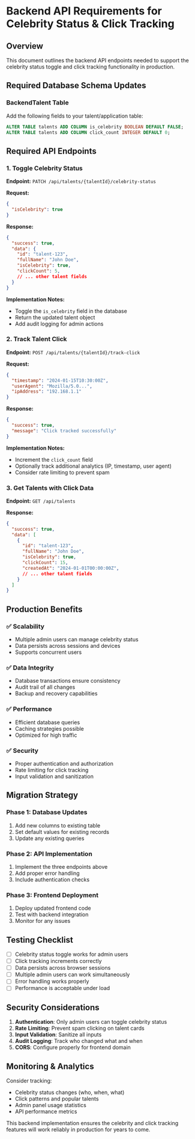 # Backend API Requirements for Celebrity Status & Click Tracking

## Overview
This document outlines the backend API endpoints needed to support the celebrity status toggle and click tracking functionality in production.

## Required Database Schema Updates

### BackendTalent Table
Add the following fields to your talent/application table:

```sql
ALTER TABLE talents ADD COLUMN is_celebrity BOOLEAN DEFAULT FALSE;
ALTER TABLE talents ADD COLUMN click_count INTEGER DEFAULT 0;
```

## Required API Endpoints

### 1. Toggle Celebrity Status
**Endpoint:** `PATCH /api/talents/{talentId}/celebrity-status`

**Request:**
```json
{
  "isCelebrity": true
}
```

**Response:**
```json
{
  "success": true,
  "data": {
    "id": "talent-123",
    "fullName": "John Doe",
    "isCelebrity": true,
    "clickCount": 5,
    // ... other talent fields
  }
}
```

**Implementation Notes:**
- Toggle the `is_celebrity` field in the database
- Return the updated talent object
- Add audit logging for admin actions

### 2. Track Talent Click
**Endpoint:** `POST /api/talents/{talentId}/track-click`

**Request:**
```json
{
  "timestamp": "2024-01-15T10:30:00Z",
  "userAgent": "Mozilla/5.0...",
  "ipAddress": "192.168.1.1"
}
```

**Response:**
```json
{
  "success": true,
  "message": "Click tracked successfully"
}
```

**Implementation Notes:**
- Increment the `click_count` field
- Optionally track additional analytics (IP, timestamp, user agent)
- Consider rate limiting to prevent spam

### 3. Get Talents with Click Data
**Endpoint:** `GET /api/talents`

**Response:**
```json
{
  "success": true,
  "data": [
    {
      "id": "talent-123",
      "fullName": "John Doe",
      "isCelebrity": true,
      "clickCount": 15,
      "createdAt": "2024-01-01T00:00:00Z",
      // ... other talent fields
    }
  ]
}
```

## Production Benefits

### ✅ Scalability
- Multiple admin users can manage celebrity status
- Data persists across sessions and devices
- Supports concurrent users

### ✅ Data Integrity
- Database transactions ensure consistency
- Audit trail of all changes
- Backup and recovery capabilities

### ✅ Performance
- Efficient database queries
- Caching strategies possible
- Optimized for high traffic

### ✅ Security
- Proper authentication and authorization
- Rate limiting for click tracking
- Input validation and sanitization

## Migration Strategy

### Phase 1: Database Updates
1. Add new columns to existing table
2. Set default values for existing records
3. Update any existing queries

### Phase 2: API Implementation
1. Implement the three endpoints above
2. Add proper error handling
3. Include authentication checks

### Phase 3: Frontend Deployment
1. Deploy updated frontend code
2. Test with backend integration
3. Monitor for any issues

## Testing Checklist

- [ ] Celebrity status toggle works for admin users
- [ ] Click tracking increments correctly
- [ ] Data persists across browser sessions
- [ ] Multiple admin users can work simultaneously
- [ ] Error handling works properly
- [ ] Performance is acceptable under load

## Security Considerations

1. **Authentication**: Only admin users can toggle celebrity status
2. **Rate Limiting**: Prevent spam clicking on talent cards
3. **Input Validation**: Sanitize all inputs
4. **Audit Logging**: Track who changed what and when
5. **CORS**: Configure properly for frontend domain

## Monitoring & Analytics

Consider tracking:
- Celebrity status changes (who, when, what)
- Click patterns and popular talents
- Admin panel usage statistics
- API performance metrics

This backend implementation ensures the celebrity and click tracking features will work reliably in production for years to come.

